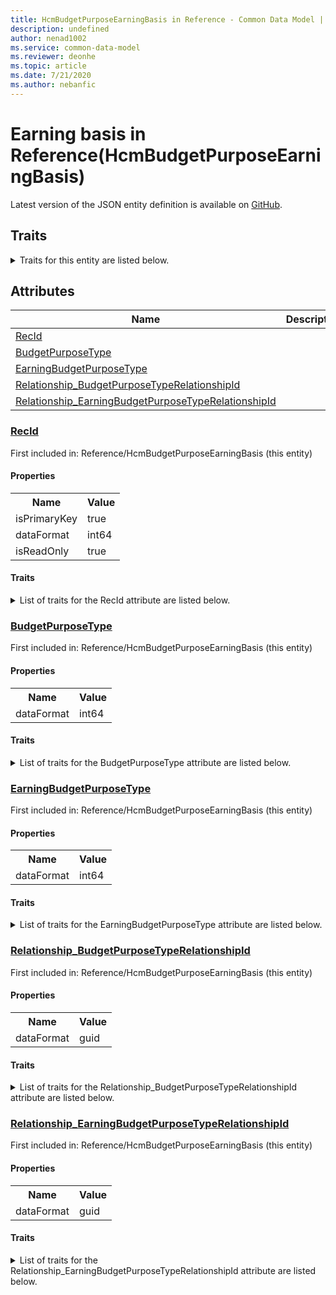 ```yaml
---
title: HcmBudgetPurposeEarningBasis in Reference - Common Data Model | Microsoft Docs
description: undefined
author: nenad1002
ms.service: common-data-model
ms.reviewer: deonhe
ms.topic: article
ms.date: 7/21/2020
ms.author: nebanfic
---
```


# Earning basis in Reference(HcmBudgetPurposeEarningBasis)

  
 Latest version of the JSON entity definition is available on <a href="https://github.com/Microsoft/CDM/tree/master/schemaDocuments/core/operationsCommon/Tables/Finance/Budget/Reference/HcmBudgetPurposeEarningBasis.cdm.json" target="_blank">GitHub</a>.  

## Traits

<details>
<summary>Traits for this entity are listed below.  
</summary>

**is.identifiedBy**  
  names a specifc identity attribute to use with an entity  <table><tr><th>Parameter</th><th>Value</th><th>Data type</th><th>Explanation</th></tr><tr><td>attribute</td><td>[HcmBudgetPurposeEarningBasis/(resolvedAttributes)/RecId](#RecId)</td><td>attribute</td><td></td></tr></table>

**is.CDM.entityVersion**  
  <table><tr><th>Parameter</th><th>Value</th><th>Data type</th><th>Explanation</th></tr><tr><td>versionNumber</td><td>"1.0"</td><td>string</td><td>semantic version number of the entity</td></tr></table>

**is.application.releaseVersion**  
  <table><tr><th>Parameter</th><th>Value</th><th>Data type</th><th>Explanation</th></tr><tr><td>releaseVersion</td><td>"10.0.13.0"</td><td>string</td><td>semantic version number of the application introducing this entity</td></tr></table>

**is.localized.displayedAs**  
  Holds the list of language specific display text for an object.  <table><tr><th>Parameter</th><th>Value</th><th>Data type</th><th>Explanation</th></tr><tr><td>localizedDisplayText</td><td><table><tr><th>languageTag</th><th>displayText</th></tr><tr><td>en</td><td>Earning basis</td></tr></table></td><td>entity</td><td>a reference to the constant entity holding the list of localized text</td></tr></table>

</details>

## Attributes

|Name|Description|First Included in Instance|
|---|---|---|
|[RecId](#RecId)||<a href="HcmBudgetPurposeEarningBasis.md" target="_blank">Reference/HcmBudgetPurposeEarningBasis</a>|
|[BudgetPurposeType](#BudgetPurposeType)||<a href="HcmBudgetPurposeEarningBasis.md" target="_blank">Reference/HcmBudgetPurposeEarningBasis</a>|
|[EarningBudgetPurposeType](#EarningBudgetPurposeType)||<a href="HcmBudgetPurposeEarningBasis.md" target="_blank">Reference/HcmBudgetPurposeEarningBasis</a>|
|[Relationship_BudgetPurposeTypeRelationshipId](#Relationship_BudgetPurposeTypeRelationshipId)||<a href="HcmBudgetPurposeEarningBasis.md" target="_blank">Reference/HcmBudgetPurposeEarningBasis</a>|
|[Relationship_EarningBudgetPurposeTypeRelationshipId](#Relationship_EarningBudgetPurposeTypeRelationshipId)||<a href="HcmBudgetPurposeEarningBasis.md" target="_blank">Reference/HcmBudgetPurposeEarningBasis</a>|

### <a href=#RecId name="RecId">RecId</a>

First included in: Reference/HcmBudgetPurposeEarningBasis (this entity)  

#### Properties

<table><tr><th>Name</th><th>Value</th></tr><tr><td>isPrimaryKey</td><td>true</td></tr><tr><td>dataFormat</td><td>int64</td></tr><tr><td>isReadOnly</td><td>true</td></tr></table>

#### Traits

<details>
<summary>List of traits for the RecId attribute are listed below.</summary>

**is.dataFormat.integer**  
**is.dataFormat.big**  
**is.identifiedBy**  
names a specifc identity attribute to use with an entity  <table><tr><th>Parameter</th><th>Value</th><th>Data type</th><th>Explanation</th></tr><tr><td>attribute</td><td>[HcmBudgetPurposeEarningBasis/(resolvedAttributes)/RecId](#RecId)</td><td>attribute</td><td></td></tr></table>

**is.readOnly**  
**is.dataFormat.integer**  
**is.dataFormat.big**  
</details>

### <a href=#BudgetPurposeType name="BudgetPurposeType">BudgetPurposeType</a>

First included in: Reference/HcmBudgetPurposeEarningBasis (this entity)  

#### Properties

<table><tr><th>Name</th><th>Value</th></tr><tr><td>dataFormat</td><td>int64</td></tr></table>

#### Traits

<details>
<summary>List of traits for the BudgetPurposeType attribute are listed below.</summary>

**is.dataFormat.integer**  
**is.dataFormat.big**  
**is.dataFormat.integer**  
**is.dataFormat.big**  
</details>

### <a href=#EarningBudgetPurposeType name="EarningBudgetPurposeType">EarningBudgetPurposeType</a>

First included in: Reference/HcmBudgetPurposeEarningBasis (this entity)  

#### Properties

<table><tr><th>Name</th><th>Value</th></tr><tr><td>dataFormat</td><td>int64</td></tr></table>

#### Traits

<details>
<summary>List of traits for the EarningBudgetPurposeType attribute are listed below.</summary>

**is.dataFormat.integer**  
**is.dataFormat.big**  
**is.dataFormat.integer**  
**is.dataFormat.big**  
</details>

### <a href=#Relationship_BudgetPurposeTypeRelationshipId name="Relationship_BudgetPurposeTypeRelationshipId">Relationship_BudgetPurposeTypeRelationshipId</a>

First included in: Reference/HcmBudgetPurposeEarningBasis (this entity)  

#### Properties

<table><tr><th>Name</th><th>Value</th></tr><tr><td>dataFormat</td><td>guid</td></tr></table>

#### Traits

<details>
<summary>List of traits for the Relationship_BudgetPurposeTypeRelationshipId attribute are listed below.</summary>

**is.dataFormat.character**  
**is.dataFormat.big**  
**is.dataFormat.array**  
**is.dataFormat.guid**  
**means.identity.entityId**  
**is.linkedEntity.identifier**  
Marks the attribute(s) that hold foreign key references to a linked (used as an attribute) entity. This attribute is added to the resolved entity to enumerate the referenced entities.  <table><tr><th>Parameter</th><th>Value</th><th>Data type</th><th>Explanation</th></tr><tr><td>entityReferences</td><td><table><tr><th>entityReference</th><th>attributeReference</th></tr><tr><td><a href="../Group/HcmBudgetPurposeType.md" target="_blank">/core/operationsCommon/Tables/Finance/Budget/Group/HcmBudgetPurposeType.cdm.json/HcmBudgetPurposeType</a></td><td><a href="../Group/HcmBudgetPurposeType.md#RecId" target="_blank">RecId</a></td></tr></table></td><td>entity</td><td>a reference to the constant entity holding the list of entity references</td></tr></table>

**is.dataFormat.guid**  
**is.dataFormat.character**  
**is.dataFormat.array**  
</details>

### <a href=#Relationship_EarningBudgetPurposeTypeRelationshipId name="Relationship_EarningBudgetPurposeTypeRelationshipId">Relationship_EarningBudgetPurposeTypeRelationshipId</a>

First included in: Reference/HcmBudgetPurposeEarningBasis (this entity)  

#### Properties

<table><tr><th>Name</th><th>Value</th></tr><tr><td>dataFormat</td><td>guid</td></tr></table>

#### Traits

<details>
<summary>List of traits for the Relationship_EarningBudgetPurposeTypeRelationshipId attribute are listed below.</summary>

**is.dataFormat.character**  
**is.dataFormat.big**  
**is.dataFormat.array**  
**is.dataFormat.guid**  
**means.identity.entityId**  
**is.linkedEntity.identifier**  
Marks the attribute(s) that hold foreign key references to a linked (used as an attribute) entity. This attribute is added to the resolved entity to enumerate the referenced entities.  <table><tr><th>Parameter</th><th>Value</th><th>Data type</th><th>Explanation</th></tr><tr><td>entityReferences</td><td><table><tr><th>entityReference</th><th>attributeReference</th></tr><tr><td><a href="../Group/HcmBudgetPurposeType.md" target="_blank">/core/operationsCommon/Tables/Finance/Budget/Group/HcmBudgetPurposeType.cdm.json/HcmBudgetPurposeType</a></td><td><a href="../Group/HcmBudgetPurposeType.md#RecId" target="_blank">RecId</a></td></tr></table></td><td>entity</td><td>a reference to the constant entity holding the list of entity references</td></tr></table>

**is.dataFormat.guid**  
**is.dataFormat.character**  
**is.dataFormat.array**  
</details>
